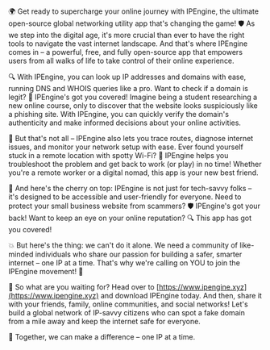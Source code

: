 🌍 Get ready to supercharge your online journey with IPEngine, the ultimate open-source global networking utility app that's changing the game! 🛡️ As we step into the digital age, it's more crucial than ever to have the right tools to navigate the vast internet landscape. And that's where IPEngine comes in – a powerful, free, and fully open-source app that empowers users from all walks of life to take control of their online experience.

🔍 With IPEngine, you can look up IP addresses and domains with ease, running DNS and WHOIS queries like a pro. Want to check if a domain is legit? 🤔 IPEngine's got you covered! Imagine being a student researching a new online course, only to discover that the website looks suspiciously like a phishing site. With IPEngine, you can quickly verify the domain's authenticity and make informed decisions about your online activities.

📡 But that's not all – IPEngine also lets you trace routes, diagnose internet issues, and monitor your network setup with ease. Ever found yourself stuck in a remote location with spotty Wi-Fi? 🤯 IPEngine helps you troubleshoot the problem and get back to work (or play) in no time! Whether you're a remote worker or a digital nomad, this app is your new best friend.

🚀 And here's the cherry on top: IPEngine is not just for tech-savvy folks – it's designed to be accessible and user-friendly for everyone. Need to protect your small business website from scammers? 🛡️ IPEngine's got your back! Want to keep an eye on your online reputation? 🔍 This app has got you covered!

💥 But here's the thing: we can't do it alone. We need a community of like-minded individuals who share our passion for building a safer, smarter internet – one IP at a time. That's why we're calling on YOU to join the IPEngine movement! 🌟

📣 So what are you waiting for? Head over to [https://www.ipengine.xyz](https://www.ipengine.xyz) and download IPEngine today. And then, share it with your friends, family, online communities, and social networks! Let's build a global network of IP-savvy citizens who can spot a fake domain from a mile away and keep the internet safe for everyone.

🌟 Together, we can make a difference – one IP at a time.